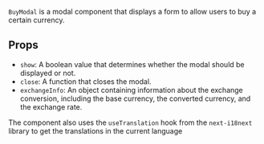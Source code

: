 `BuyModal` is a modal component that displays a form to allow users to buy a certain currency.

## Props

- `show`: A boolean value that determines whether the modal should be displayed or not.
- `close`: A function that closes the modal.
- `exchangeInfo`: An object containing information about the exchange conversion, including the base currency, the converted currency, and the exchange rate.

The component also uses the `useTranslation` hook from the `next-i18next` library to get the translations in the current language
